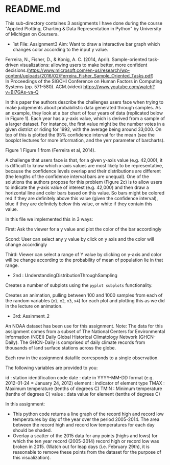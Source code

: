 # README.md
This sub-directory containes 3 assignments I have done during the course "Applied Plotting, Charting & Data Representation in Python" by University of Michigan on Coursera.

* 1st File: Assignment3
Aim: Want to draw a interactive bar graph which changes color according to the input y value.


Ferreira, N., Fisher, D., & Konig, A. C. (2014, April). Sample-oriented task-driven visualizations: allowing users to make better, more confident decisions.(https://www.microsoft.com/en-us/research/wp-content/uploads/2016/02/Ferreira_Fisher_Sample_Oriented_Tasks.pdf)       
In Proceedings of the SIGCHI Conference on Human Factors in Computing Systems (pp. 571-580). ACM.(video) https://www.youtube.com/watch?v=BI7GAs-va-Q

In this paper the authors describe the challenges users face when trying to make judgements about probabilistic data generated through samples. As an example, they look at a bar chart of four years of data (replicated below in Figure 1). Each year has a y-axis value, which is derived from a sample of a larger dataset. For instance, the first value might be the number votes in a given district or riding for 1992, with the average being around 33,000. On top of this is plotted the 95% confidence interval for the mean (see the boxplot lectures for more information, and the yerr parameter of barcharts).


Figure 1
        Figure 1 from (Ferreira et al, 2014).

A challenge that users face is that, for a given y-axis value (e.g. 42,000), it is difficult to know which x-axis values are most likely to be representative, because the confidence levels overlap and their distributions are different (the lengths of the confidence interval bars are unequal). One of the solutions the authors propose for this problem (Figure 2c) is to allow users to indicate the y-axis value of interest (e.g. 42,000) and then draw a horizontal line and color bars based on this value. So bars might be colored red if they are definitely above this value (given the confidence interval), blue if they are definitely below this value, or white if they contain this value.

In this file we implemented this in 3 ways:

First:
Ask the viewer for a y value and plot the color of the bar accordingly

Scond:
User can select any y value by click on y axis and the color will change accordingly

Third:
Viewer can select a range of Y value by clicking on y-axis and color will be change according to the probability of mean of population lie in that range.


* 2nd : UnderstandingDistributionThroughSampling

Creates a number of subplots using the `pyplot subplots` functionality.

Creates an animation, pulling between 100 and 1000 samples from each of the random variables (`x1`, `x2`, `x3`, `x4`) for each plot and plotting this as we did in the lecture on animation.


* 3rd: Assinment_2 

An NOAA dataset has been use for this assignment. 
Note: The data for this assignment comes from a subset of The National Centers for Environmental Information (NCEI) Daily Global Historical Climatology Network (GHCN-Daily). The GHCN-Daily is comprised of daily climate records from thousands of land surface stations across the globe.

Each row in the assignment datafile corresponds to a single observation.

The following variables are provided to you:

id : station identification code
date : date in YYYY-MM-DD format (e.g. 2012-01-24 = January 24, 2012)
element : indicator of element type
TMAX : Maximum temperature (tenths of degrees C)
TMIN : Minimum temperature (tenths of degrees C)
value : data value for element (tenths of degrees C)

In this assignment:

* This python code returns a line graph of the record high and record low temperatures by day of the year over the period 2005-2014. The area between the record high and record low temperatures for each day should be shaded.
* Overlay a scatter of the 2015 data for any points (highs and lows) for which the ten year record (2005-2014) record high or record low was broken in 2015.
  (Watch out for leap days (i.e. February 29th), it is reasonable to remove these points from the dataset for the purpose of this visualization).
